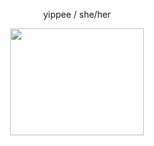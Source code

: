 <p align="center"> yippee
  /
she/her 
</p>

<p align="center">
 <img width="214" height="171" src="https://github.com/sweetlysunny/sweetlysunny/assets/157447069/dc65f1bf-de1c-45c0-b0fa-ed5f72039486"
   </p>



